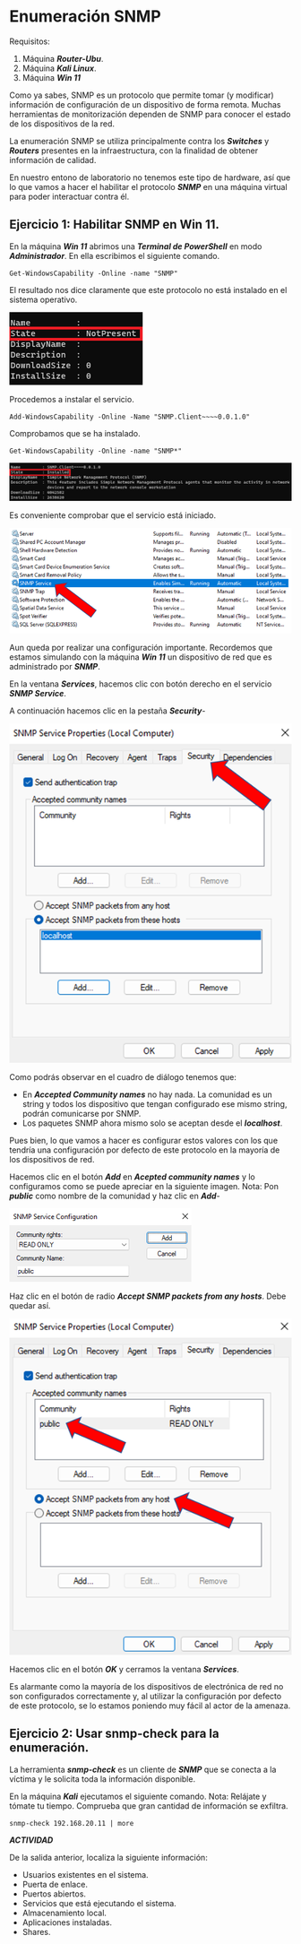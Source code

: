 # Enumeración SNMP

Requisitos:
1. Máquina ***Router-Ubu***.
2. Máquina ***Kali Linux***.
3. Máquina ***Win 11***

Como ya sabes, SNMP es un protocolo que permite tomar (y modificar) información de configuración de un dispositivo de forma remota. Muchas herramientas de monitorización dependen de SNMP para conocer el estado de los dispositivos de la red.

La enumeración SNMP se utiliza principalmente contra los ***Switches*** y ***Routers*** presentes en la infraestructura, con la finalidad de obtener información de calidad.

En nuestro entono de laboratorio no tenemos este tipo de hardware, así que lo que vamos a hacer el habilitar el protocolo ***SNMP*** en una máquina virtual para poder interactuar contra él.

## Ejercicio 1: Habilitar SNMP en Win 11.

En la máquina ***Win 11*** abrimos una ***Terminal de PowerShell*** en modo ***Administrador***. En ella escribimos el siguiente comando.
```
Get-WindowsCapability -Online -name "SNMP"
```

El resultado nos dice claramente que este protocolo no está instalado en el sistema operativo.

![SNMP no instalado](../img/lab-04-B/202209081224.png)

Procedemos a instalar el servicio.
```
Add-WindowsCapability -Online -Name "SNMP.Client~~~~0.0.1.0"
```

Comprobamos que se ha instalado.
```
Get-WindowsCapability -Online -name "SNMP*"
```

![SNMP instalado](../img/lab-04-B/202209081238.png)

Es conveniente comprobar que el servicio está iniciado.

![Servicio SNMP](../img/lab-04-B/202209081242.png)

Aun queda por realizar una configuración importante. Recordemos que estamos simulando con la máquina ***Win 11*** un dispositivo de red que es administrado por ***SNMP***.

En la ventana ***Services***, hacemos clic con botón derecho en el servicio ***SNMP Service***. 

A continuación hacemos clic en la pestaña ***Security***-

![Seguridad SNMP](../img/lab-04-B/202209081253.png)

Como podrás observar en el cuadro de diálogo tenemos que:
* En ***Accepted Community names*** no hay nada. La comunidad es un string y todos los dispositivo que tengan configurado ese mismo string, podrán comunicarse por SNMP.
* Los paquetes SNMP ahora mismo solo se aceptan desde el ***localhost***.

Pues bien, lo que vamos a hacer es configurar estos valores con los que tendría una configuración por defecto de este protocolo en la mayoría de los dispositivos de red.

Hacemos clic en el botón ***Add*** en ***Acepted community names*** y lo configuramos como se puede apreciar en la siguiente imagen.
Nota: Pon ***public*** como nombre de la comunidad y haz clic en ***Add***-

![Configuración comunidad](../img/lab-04-B/202209081259.png)

Haz clic en el botón de radio ***Accept SNMP packets from any hosts***. Debe quedar así.

![Configuración final SNMP](../img/lab-04-B/202209081302.png)

Hacemos clic en el botón ***OK*** y cerramos la ventana ***Services***.

Es alarmante como la mayoría de los dispositivos de electrónica de red no son configurados correctamente y, al utilizar la configuración por defecto de este protocolo, se lo estamos poniendo muy fácil al actor de la amenaza.



## Ejercicio 2: Usar snmp-check para la enumeración.

La herramienta ***snmp-check*** es un cliente de ***SNMP*** que se conecta a la víctima y le solicita toda la información disponible.

En la máquina ***Kali*** ejecutamos el siguiente comando.
Nota: Relájate y tómate tu tiempo. Comprueba que gran cantidad de información se exfiltra.
```
snmp-check 192.168.20.11 | more
```

***ACTIVIDAD***

De la salida anterior, localiza la siguiente información:
* Usuarios existentes en el sistema.
* Puerta de enlace.
* Puertos abiertos.
* Servicios que está ejecutando el sistema.
* Almacenamiento local.
* Aplicaciones instaladas.
* Shares.






